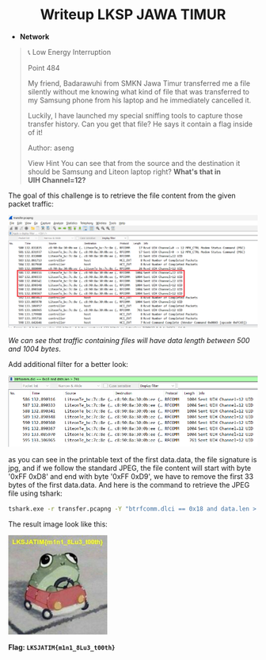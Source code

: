 <h1 align="center">Writeup LKSP JAWA TIMUR</h1>


- **Network**

> 📞 Low Energy Interruption
> 
> Point 484
> 
>My friend, Badarawuhi from SMKN Jawa Timur transferred me a file silently without me knowing what kind of file that was transferred to my Samsung phone from his laptop and he immediately cancelled it.
>
>Luckily, I have launched my special sniffing tools to capture those transfer history. Can you get that file? He says it contain a flag inside of it!
>
>Author: aseng
>
>View Hint
>You can see that from the source and the destination it should be Samsung and Liteon laptop right? **What's that in UIH Channel=12?**

The goal of this challenge is to retrieve the file content from the given packet traffic:

![](https://github.com/SaifulI57/writeup/blob/wumbo/LKSP-JAWA-TIMUR/files/1.png)

*We can see that traffic containing files will have data length between 500 and 1004 bytes*.

Add additional filter for a better look:

![](https://github.com/SaifulI57/writeup/blob/wumbo/LKSP-JAWA-TIMUR/files/2.png)

as you can see in the printable text of the first data.data, the file signature is jpg, and if we follow the standard JPEG, the file content will start with byte '0xFF 0xD8' and end with byte '0xFF 0xD9', we have to remove the first 33 bytes of the first data.data. And here is the command to retrieve the JPEG file using tshark:

```bash
tshark.exe -r transfer.pcapng -Y "btrfcomm.dlci == 0x18 and data.len > 741" -T fields -e data.data | tr -d "\n" | xxd -r -p | tail -c +33 > flag.jpg
```

The result image look like this:

![](https://github.com/SaifulI57/writeup/blob/wumbo/LKSP-JAWA-TIMUR/flag.jpg)

**Flag: `LKSJATIM{m1n1_8Lu3_t00th}`**
